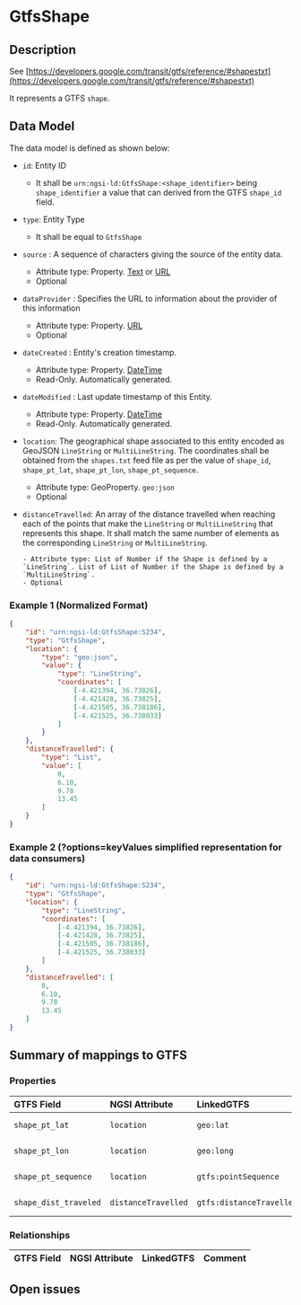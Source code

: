 # GtfsShape

## Description

See
[https://developers.google.com/transit/gtfs/reference/#shapestxt](https://developers.google.com/transit/gtfs/reference/#shapestxt)

It represents a GTFS `shape`.

## Data Model

The data model is defined as shown below:

-   `id`: Entity ID

    -   It shall be `urn:ngsi-ld:GtfsShape:<shape_identifier>` being
        `shape_identifier` a value that can derived from the GTFS `shape_id`
        field.

-   `type`: Entity Type

    -   It shall be equal to `GtfsShape`

-   `source` : A sequence of characters giving the source of the entity data.

    -   Attribute type: Property. [Text](https://schema.org/Text) or [URL](https://schema.org/URL)
    -   Optional

-   `dataProvider` : Specifies the URL to information about the provider of this
    information

    -   Attribute type: Property. [URL](https://schema.org/URL)
    -   Optional

-   `dateCreated` : Entity's creation timestamp.

    -   Attribute type: Property. [DateTime](https://schema.org/DateTime)
    -   Read-Only. Automatically generated.

-   `dateModified` : Last update timestamp of this Entity.

    -   Attribute type: Property. [DateTime](https://schema.org/DateTime)
    -   Read-Only. Automatically generated.

-   `location`: The geographical shape associated to this entity encoded as
    GeoJSON `LineString` or `MultiLineString`. The coordinates shall be obtained
    from the `shapes.txt` feed file as per the value of `shape_id`,
    `shape_pt_lat`, `shape_pt_lon`, `shape_pt_sequence`.

    -   Attribute type: GeoProperty. `geo:json`
    -   Optional

-   `distanceTravelled`: An array of the distance travelled when reaching each
    of the points that make the `LineString` or `MultiLineString` that
    represents this shape. It shall match the same number of elements as the
    corresponding `LineString` or `MultiLineString`.

        - Attribute type: List of Number if the Shape is defined by a `LineString`. List of List of Number if the Shape is defined by a `MultiLineString`.
        - Optional

### Example 1 (Normalized Format)

```json
{
    "id": "urn:ngsi-ld:GtfsShape:S234",
    "type": "GtfsShape",
    "location": {
        "type": "geo:json",
        "value": {
            "type": "LineString",
            "coordinates": [
                [-4.421394, 36.73826],
                [-4.421428, 36.73825],
                [-4.421505, 36.738186],
                [-4.421525, 36.738033]
            ]
        }
    },
    "distanceTravelled": {
        "type": "List",
        "value": [
            0,
            6.10,
            9.78
            13.45
        ]
    }
}
```

### Example 2 (?options=keyValues simplified representation for data consumers)

```json
{
    "id": "urn:ngsi-ld:GtfsShape:S234",
    "type": "GtfsShape",
    "location": {
        "type": "LineString",
        "coordinates": [
            [-4.421394, 36.73826],
            [-4.421428, 36.73825],
            [-4.421505, 36.738186],
            [-4.421525, 36.738033]
        ]
    },
    "distanceTravelled": [
        0,
        6.10,
        9.78
        13.45
    ]
}
```

## Summary of mappings to GTFS

### Properties

| GTFS Field            | NGSI Attribute      | LinkedGTFS               | Comment              |
| :-------------------- | :------------------ | :----------------------- | :------------------- |
| `shape_pt_lat`        | `location`          | `geo:lat`                | Latitude of points.  |
| `shape_pt_lon`        | `location`          | `geo:long`               | Longitude of points. |
| `shape_pt_sequence`   | `location`          | `gtfs:pointSequence`     | Sequence of points.  |
| `shape_dist_traveled` | `distanceTravelled` | `gtfs:distanceTravelled` | Distance travelled   |

### Relationships

| GTFS Field | NGSI Attribute | LinkedGTFS | Comment |
| :--------- | :------------- | :--------- | :------ |


## Open issues
